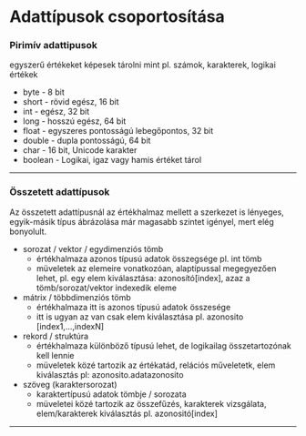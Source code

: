 # Adattípusok csoportosítása
### Pirimív adattipusok 
egyszerű értékeket képesek tárolni mint pl. számok, karakterek, logikai értékek
- byte - 8 bit 
- short - rövid egész, 16 bit
- int - egész, 32 bit 
- long - hosszú egész, 64 bit
- float - egyszeres pontosságú lebegőpontos, 32 bit
- double - dupla pontosságú, 64 bit
- char - 16 bit, Unicode karakter
- boolean - Logikai, igaz vagy hamis értéket tárol
---
### Összetett adattípusok
Az összetett adattípusnál az értékhalmaz mellett a szerkezet is lényeges, egyik-másik típus ábrázolása már magasabb szintet igényel, mert elég bonyolult.
- sorozat / vektor / egydimenziós tömb
	- értékhalmaza azonos típusú adatok összegsége pl. int tömb
	- müveletek az elemeire vonatkozóan, alaptípussal megegyezően lehet, pl. egy elem kiválasztása: azonosító[index], azaz a tömb/sorozat/vektor indexedik eleme
-  mátrix / többdimenziós tömb
	- értékhalmaza itt is azonos típusú adatok összesége
	- itt is ugyan az van csak elem kiválasztása pl. azonosito [index1,...,indexN]
- rekord / struktúra
	- értékhalmaza különböző típusú lehet, de logikailag összetartozónak kell lennie
	- müveletek közé tartozik az értékatád, relációs műveletetk, elem kiválasztás pl: azonosito.adatazonosito
- szöveg (karaktersorozat)
	- karaktertípusú adatok tömbje / sorozata
	- müveletei közé tartozik az összefűzés, karakterek vizsgálata, elem/karakterek kiválasztás pl. azonositó[index] 
---